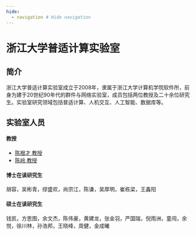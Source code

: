 ```yaml
---
hide:
  - navigation # Hide navigation
---
```


# 浙江大学普适计算实验室 
## 简介

浙江大学普适计算实验室成立于2008年，隶属于浙江大学计算机学院软件所，前身为建于20世纪90年代的群件与网络实验室，成员包括两位教授及二十余位研究生。实验室研究领域包括普适计算、人机交互、人工智能、数据库等。

## 实验室人员

#### 教授
- [陈根才 教授](http://mypage.zju.edu.cn/0073044)
- [陈岭 教授](http://mypage.zju.edu.cn/lc)

####  博士在读研究生
胡容，吴彬青，缪盛欢，尚宗江，陈谦，吴厚明，崔栋梁，王鑫阳

####  硕士在读研究生
钱凯，方思图，余文杰，陈伟豪，黄建龙，张金羽，严国瑞，倪雨洲，童闯，余悦，徐川林，孙浩邦，王晓峰，周健，金成曦

